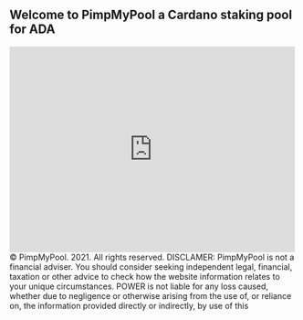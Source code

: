 ## Welcome to PimpMyPool a Cardano staking pool for ADA
<iframe width="500" height="360" frameborder="0" src="https://js.adapools.org/widget-dark.html?pool=fb83453645f6948f72ca95a381388e303bdafa91678ca653401d3ea1"><a href="https://adapools.org/pool/fb83453645f6948f72ca95a381388e303bdafa91678ca653401d3ea1">Detail</a></iframe>
© PimpMyPool. 2021. All rights reserved.
 DISCLAMER: PimpMyPool is not a financial adviser. You should consider seeking independent legal, financial, taxation or other advice to check how the website information relates to your unique circumstances. POWER is not liable for any loss caused, whether due to negligence or otherwise arising from the use of, or reliance on, the information provided directly or indirectly, by use of this 

